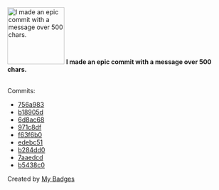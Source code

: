 <img src="https://my-badges.github.io/my-badges/epic-commit.png" alt="I made an epic commit with a message over 500 chars." title="I made an epic commit with a message over 500 chars." width="128">
<strong>I made an epic commit with a message over 500 chars.</strong>
<br><br>

Commits:

- <a href="https://github.com/fuzzylabs/ecomlops/commit/756a983444fc2db431f5d727be1e7c1ea3c5d321">756a983</a>
- <a href="https://github.com/fuzzylabs/ecomlops/commit/b18905d52861c9c29f555af2e20d7b289598d859">b18905d</a>
- <a href="https://github.com/fuzzylabs/ecomlops/commit/6d8ac68acf65c3e6ee846ab27bd2bd9de0d997c7">6d8ac68</a>
- <a href="https://github.com/fuzzylabs/ecomlops/commit/971c8df28fd65757ea162d45fe43d9dcdad0e974">971c8df</a>
- <a href="https://github.com/fuzzylabs/ecomlops/commit/f63f6b014f36ca16896d65fe3ad7e43f2a29d4e7">f63f6b0</a>
- <a href="https://github.com/dudeperf3ct/zenml/commit/edebc51ec07ba283413dc6b33d8bffa7125f4fa0">edebc51</a>
- <a href="https://github.com/fuzzylabs/matcha-examples/commit/b284dd03951811d4a61373aed7fb2bf06348e399">b284dd0</a>
- <a href="https://github.com/fuzzylabs/matcha-examples/commit/7aaedcd37255d1da498752edad5fffc1c737157b">7aaedcd</a>
- <a href="https://github.com/fuzzylabs/matcha-examples/commit/b5438c08c71d25e554a74e66f51715fe5a92eb98">b5438c0</a>


Created by <a href="https://github.com/my-badges/my-badges">My Badges</a>